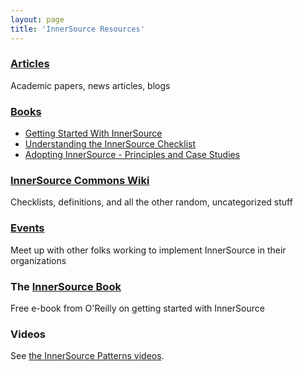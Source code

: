 ```yaml
---
layout: page
title: 'InnerSource Resources'
---
```


### [Articles](articles/)

Academic papers, news articles, blogs

### [Books](books/)

  * [Getting Started With InnerSource](http://www.oreilly.com/programming/free/getting-started-with-innersource.csp)
  * [Understanding the InnerSource Checklist](/checklist/)
  * [Adopting InnerSource - Principles and Case Studies](books/adoptinginnersource)

### [InnerSource Commons Wiki](https://github.com/paypal/InnerSourceCommons/wiki)

Checklists, definitions, and all the other random, uncategorized stuff

### [Events](/InnerSourceCommons/events/)

Meet up with other folks working to implement InnerSource in their organizations

### The [InnerSource Book](http://www.oreilly.com/programming/free/getting-started-with-innersource.csp)

Free e-book from O'Reilly on getting started with InnerSource

### Videos

See [the InnerSource Patterns videos](http://bit.ly/innersource_patterns_videos).
